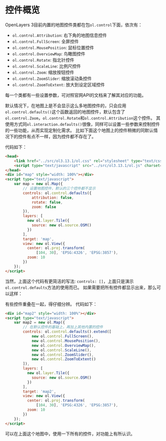 # 控件概览
OpenLayers 3目前内置的地图控件类都在包`ol.control`下面，依次有：

* `ol.control.Attribution`: 右下角的地图信息控件
* `ol.control.FullScreen`: 全屏控件
* `ol.control.MousePosition`: 鼠标位置控件
* `ol.control.OverviewMap`: 鸟瞰图控件
* `ol.control.Rotate`: 指北针控件
* `ol.control.ScaleLine`: 比例尺控件
* `ol.control.Zoom`: 缩放按钮控件
* `ol.control.ZoomSlider`: 缩放滚动条控件
* `ol.control.ZoomToExtent`: 放大到设定区域控件

每一个类都有一些设置参数，可对照官网API的文档来了解其对应的功能。 

默认情况下，在地图上是不会显示这么多地图控件的，只会应用`ol.control.defaults()`这个函数返回的地图控件，默认包含了`ol.control.Zoom`，`ol.control.Rotate`和`ol.control.Attribution`这个控件。 其使用方式同`ol.interaction.defaults()`很像，同样可以设置一些参数来控制控件的一些功能，从而实现定制化需求。 比如下面这个地图上的控件稍微的同默认情况下的控件有点不一样，因为控件都不存在了。

<head>                  
	<link href="../src/ol3.13.1/ol.css" rel="stylesheet" type="text/css" />
	<script type="text/javascript" src="../src/ol3.13.1/ol.js" charset="utf-8"></script>
</head>
<div id="map" style="width: 100%"></div>
<script type="text/javascript">
	var map = new ol.Map({
		controls: ol.control.defaults({
			attribution: false,
			rotate: false,
			zoom: false
		}),
		layers: [
		  new ol.layer.Tile({
		    source: new ol.source.OSM()
		  })
		],
		target: 'map',
		view: new ol.View({
		  center: ol.proj.transform(
		      [104, 30], 'EPSG:4326', 'EPSG:3857'),
		  zoom: 10
		})
	});
</script>

代码如下：
```html
<head>                  
	<link href="../src/ol3.13.1/ol.css" rel="stylesheet" type="text/css" />
	<script type="text/javascript" src="../src/ol3.13.1/ol.js" charset="utf-8"></script>
</head>
<div id="map" style="width: 100%"></div>
<script type="text/javascript">
	var map = new ol.Map({
		// 设置地图控件，默认的三个控件都不显示
		controls: ol.control.defaults({
			attribution: false,
			rotate: false,
			zoom: false
		}),
		layers: [
		  new ol.layer.Tile({
		    source: new ol.source.OSM()
		  })
		],
		target: 'map',
		view: new ol.View({
		  center: ol.proj.transform(
		      [104, 30], 'EPSG:4326', 'EPSG:3857'),
		  zoom: 10
		})
	});
</script>
```
当然，上面这个代码有更简洁的写法: `controls: []`，上面只是演示`ol.control.defaults`方法的使用而已。 如果需要把所有控件都显示出来，那么可以这样：

<div id="map2" style="width: 100%"></div>
<script type="text/javascript">
	var map2 = new ol.Map({
		controls: ol.control.defaults().extend([
			new ol.control.FullScreen(),
			new ol.control.MousePosition(),
			new ol.control.OverviewMap(),
			new ol.control.ScaleLine(),
			new ol.control.ZoomSlider(),
			new ol.control.ZoomToExtent()
		]),
		layers: [
		  new ol.layer.Tile({
		    source: new ol.source.OSM()
		  })
		],
		target: 'map2',
		view: new ol.View({
		  center: ol.proj.transform(
		      [104, 30], 'EPSG:4326', 'EPSG:3857'),
		  zoom: 10
		})
	});
</script>

有些控件重叠在一起，得仔细分辨。 代码如下：

```html
<div id="map2" style="width: 100%"></div>
<script type="text/javascript">
	var map2 = new ol.Map({
		// 在默认控件的基础上，再加上其他内置的控件
		controls: ol.control.defaults().extend([
			new ol.control.FullScreen(),
			new ol.control.MousePosition(),
			new ol.control.OverviewMap(),
			new ol.control.ScaleLine(),
			new ol.control.ZoomSlider(),
			new ol.control.ZoomToExtent()
		]),
		layers: [
		  new ol.layer.Tile({
		    source: new ol.source.OSM()
		  })
		],
		target: 'map2',
		view: new ol.View({
		  center: ol.proj.transform(
		      [104, 30], 'EPSG:4326', 'EPSG:3857'),
		  zoom: 10
		})
	});
</script>
```
可以在上面这个地图中，使用一下所有的控件，对功能上有所认识。 